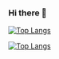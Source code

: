 ### Hi there 👋


[![Top Langs](https://github-readme-stats.vercel.app/api/top-langs/?username=anuraghazra&layout=Cor4zon)](https://github.com/Cor4zon/github-readme-stats)

[![Top Langs](https://github-readme-stats.vercel.app/api/top-langs/?username=Cor4zon)](https://github.com/Cor4zon/github-readme-stats)
